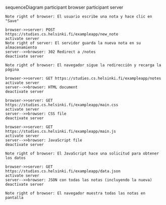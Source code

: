 sequenceDiagram
    participant browser
    participant server

    Note right of browser: El usuario escribe una nota y hace clic en "Save"

    browser->>server: POST https://studies.cs.helsinki.fi/exampleapp/new_note
    activate server
    Note right of server: El servidor guarda la nueva nota en su almacenamiento
    server-->>browser: 302 Redirect a /notes
    deactivate server

    Note right of browser: El navegador sigue la redirección y recarga la página

    browser->>server: GET https://studies.cs.helsinki.fi/exampleapp/notes
    activate server
    server-->>browser: HTML document
    deactivate server

    browser->>server: GET https://studies.cs.helsinki.fi/exampleapp/main.css
    activate server
    server-->>browser: CSS file
    deactivate server

    browser->>server: GET https://studies.cs.helsinki.fi/exampleapp/main.js
    activate server
    server-->>browser: JavaScript file
    deactivate server

    Note right of browser: El JavaScript hace una solicitud para obtener los datos

    browser->>server: GET https://studies.cs.helsinki.fi/exampleapp/data.json
    activate server
    server-->>browser: JSON con todas las notas (incluyendo la nueva)
    deactivate server

    Note right of browser: El navegador muestra todas las notas en pantalla

